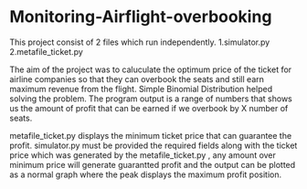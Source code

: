 # Monitoring-Airflight-overbooking

This project consist of 2 files which run independently.
1.simulator.py
2.metafile_ticket.py

The aim of the project was to caluculate the optimum price of the ticket for airline companies so that they can overbook the seats and still earn maximum revenue from the flight.
Simple Binomial Distribution helped solving the problem. 
The program output is a range of numbers that shows us the amount of profit that can be earned if we overbook by X number of seats.

metafile_ticket.py displays the minimum ticket price that can guarantee the profit.
simulator.py must be provided the required fields along with the ticket price which was generated by the metafile_ticket.py , any amount over minimum price will generate guarantted profit and the output can be plotted as a normal graph where the peak displays the maximum profit position.
